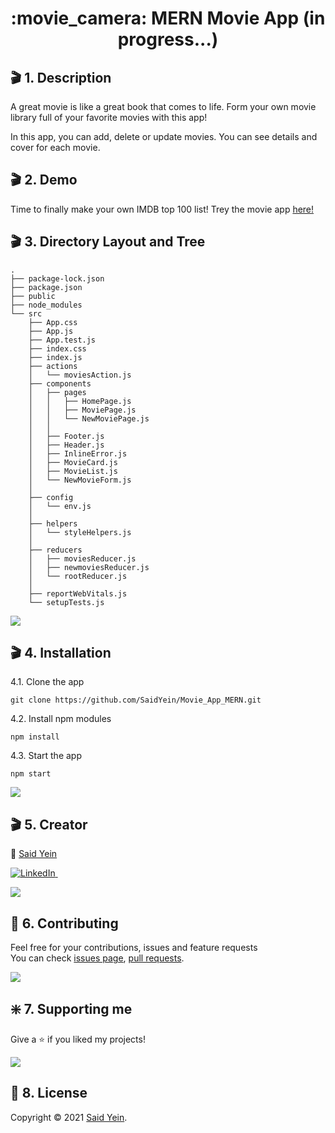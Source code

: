 <h1 align="center" id="top">:movie_camera: MERN Movie App <span>(in progress...)</span></h1>

## :clapper: 1. Description

A great movie is like a great book that comes to life. Form your own movie library full of your favorite movies with this app!

In this app, you can add, delete or update movies. You can see details and cover for each movie. 

## :clapper: 2. Demo

Time to finally make your own IMDB top 100 list! Trey the movie app [here!](https://amazing-noether-00d947.netlify.app/)


## :clapper: 3. Directory Layout and Tree

```
.
├── package-lock.json
├── package.json
├── public
├── node_modules
└── src
    ├── App.css
    ├── App.js
    ├── App.test.js
    ├── index.css
    ├── index.js
    ├── actions
    │   └── moviesAction.js
    ├── components
    │   ├── pages
    │   │   ├── HomePage.js
    │   │   ├── MoviePage.js
    │   │   └── NewMoviePage.js
    │   │   
    │   ├── Footer.js
    │   ├── Header.js
    │   ├── InlineError.js
    │   ├── MovieCard.js
    │   ├── MovieList.js
    │   └── NewMovieForm.js
    │   
    ├── config
    │   └── env.js
    │
    ├── helpers
    │   └── styleHelpers.js
    │       
    ├── reducers
    │   ├── moviesReducer.js
    │   ├── newmoviesReducer.js
    │   └── rootReducer.js
    │
    ├── reportWebVitals.js
    └── setupTests.js
```

[![](https://img.shields.io/badge/back%20to%20top-%E2%86%A9-blue)](#top)

## :clapper: 4. Installation

4.1. Clone the app

```
git clone https://github.com/SaidYein/Movie_App_MERN.git
```

4.2. Install npm modules

```
npm install
```

4.3. Start the app

```
npm start
```

[![](https://img.shields.io/badge/back%20to%20top-%E2%86%A9-blue)](#top)

## :clapper: 5. Creator

:small_red_triangle_down: [Said Yein](https://github.com/caglar-kaya)

[![LinkedIn](https://img.shields.io/badge/linkedin-%230077B5.svg?style=for-the-badge&logo=linkedin&logoColor=white) ](https://www.linkedin.com/in/said-yein-263207b0/)
&nbsp;

[![](https://img.shields.io/badge/back%20to%20top-%E2%86%A9-blue)](#top)

## 🤝 6. Contributing

Feel free for your contributions, issues and feature requests <br>
You can check [issues page](https://github.com/SaidYein/Movie_App_MERN/issues), [pull requests](https://github.com/SaidYein/Movie_App_MERN/pulls).

[![](https://img.shields.io/badge/back%20to%20top-%E2%86%A9-blue)](#top)

## :sparkle: 7. Supporting me

Give a ⭐️ if you liked my projects!

[![](https://img.shields.io/badge/back%20to%20top-%E2%86%A9-blue)](#top)

## 📝 8. License

Copyright © 2021 [Said Yein](https://github.com/SaidYein).

